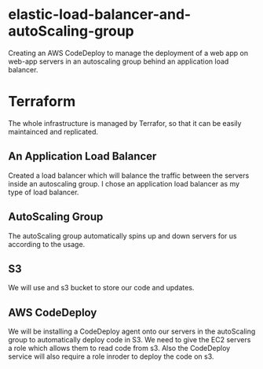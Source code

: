 # elastic-load-balancer-and-autoScaling-group
Creating an AWS CodeDeploy to manage the deployment of a web app on web-app servers in an autoscaling group behind an application load balancer.

# Terraform
The whole infrastructure is managed by Terrafor, so that it can be easily maintainced and replicated.

## An Application Load Balancer
Created a load balancer which will balance the traffic between the servers inside an autoscaling group. I chose an application load balancer as my type of load balancer.

## AutoScaling Group
The autoScaling group automatically spins up and down servers for us according to the usage.

## S3
We will use and s3 bucket to store our code and updates.

## AWS CodeDeploy
We will be installing a CodeDeploy agent onto our servers in the autoScaling group to automatically deploy code in S3. We need to give the EC2 servers a role which allows them to read code from s3. 
Also the CodeDeploy service will also require a role inroder to deploy the code on s3.

